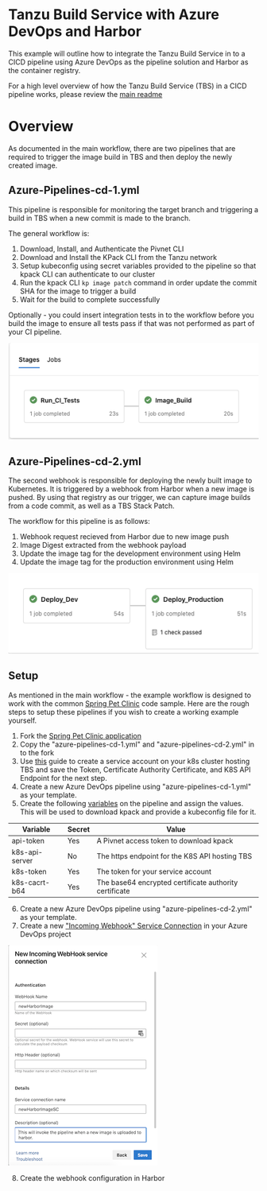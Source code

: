 # Tanzu Build Service with Azure DevOps and Harbor

This example will outline how to integrate the Tanzu Build Service in to a CICD pipeline using Azure DevOps as the pipeline solution and Harbor as the container registry.

For a high level overview of how the Tanzu Build Service (TBS) in a CICD pipeline works, please review the [main readme](https://github.com/ryan-a-baker/tanzu-build-service-cicd-examples/blob/master/readme.md)

# Overview

As documented in the main workflow, there are two pipelines that are required to trigger the image build in TBS and then deploy the newly created image.

## Azure-Pipelines-cd-1.yml

This pipeline is responsible for monitoring the target branch and triggering a build in TBS when a new commit is made to the branch.

The general workflow is:

1) Download, Install, and Authenticate the Pivnet CLI
2) Download and Install the KPack CLI from the Tanzu network
3) Setup kubeconfig using secret variables provided to the pipeline so that kpack CLI can authenticate to our cluster
3) Run the kpack CLI `kp image patch` command in order update the commit SHA for the image to trigger a build
4) Wait for the build to complete successfully

Optionally - you could insert integration tests in to the workflow before you build the image to ensure all tests pass if that was not performed as part of your CI pipeline.

![Pipeline #1](images/cd1.png)

## Azure-Pipelines-cd-2.yml

The second webhook is responsible for deploying the newly built image to Kubernetes.  It is triggered by a webhook from Harbor when a new image is pushed.  By using that registry as our trigger, we can capture image builds from a code commit, as well as a TBS Stack Patch.

The workflow for this pipeline is as follows:

1. Webhook request recieved from Harbor due to new image push
2. Image Digest extracted from the webhook payload
3. Update the image tag for the development environment using Helm
4. Update the image tag for the production environment using Helm

![Pipeline #2](images/cd2.png)

## Setup

As mentioned in the main workflow - the example workflow is designed to work with the common [Spring Pet Clinic](https://github.com/spring-projects/spring-petclinic) code sample.  Here are the rough steps to setup these pipelines if you wish to create a working example yourself.

1. Fork the [Spring Pet Clinic application](https://github.com/spring-projects/spring-petclinic)
2. Copy the "azure-pipelines-cd-1.yml" and "azure-pipelines-cd-2.yml" in to the fork
3. Use [this](https://ryanbaker.io/2021-07-26-svc-acct-kubectl/) guide to create a service account on your k8s cluster hosting TBS and save the Token, Certificate Authority Certificate, and K8S API Endpoint for the next step.
4. Create a new Azure DevOps pipeline using "azure-pipelines-cd-1.yml" as your template.
5. Create the following [variables](https://docs.microsoft.com/en-us/azure/devops/pipelines/process/variables?view=azure-devops&tabs=yaml%2Cbatch#secret-variables) on the pipeline and assign the values.  This will be used to download kpack and provide a kubeconfig file for it.

| Variable | Secret | Value |
| -------- | ------ | ----- |
| api-token | Yes | A Pivnet access token to download kpack |
| k8s-api-server | No | The https endpoint for the K8S API hosting TBS |
| k8s-token | Yes | The token for your service account |
| k8s-cacrt-b64 | Yes | The base64 encrypted certificate authority certificate |

6. Create a new Azure DevOps pipeline using "azure-pipelines-cd-2.yml" as your template.
7.  Create a new ["Incoming Webhook"  Service Connection](https://docs.microsoft.com/en-us/azure/devops/release-notes/2020/pipelines/sprint-172-update#generic-webhook-based-triggers-for-yaml-pipelines) in your Azure DevOps project

![New Webhook Configuration](images/createServiceConnection.png)

8.  Create the webhook configuration in Harbor
